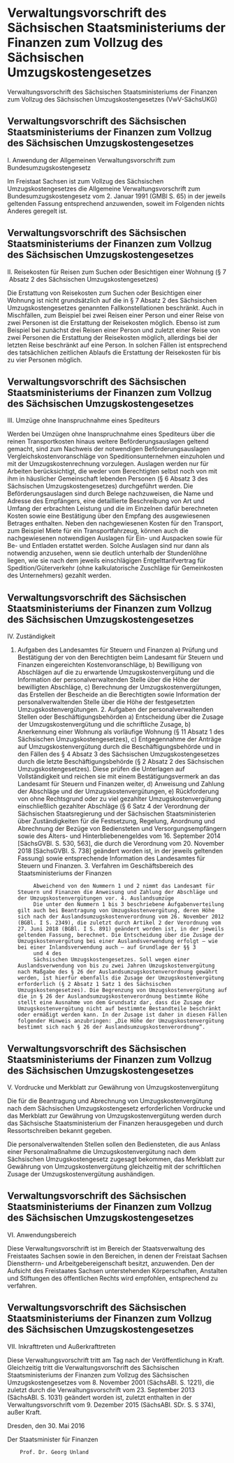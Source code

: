 # Verwaltungsvorschrift des Sächsischen Staatsministeriums der Finanzen zum Vollzug des Sächsischen Umzugskostengesetzes 



Verwaltungsvorschrift des Sächsischen Staatsministeriums der Finanzen zum Vollzug des Sächsischen Umzugskostengesetzes (VwV-SächsUKG)

## Verwaltungsvorschrift des Sächsischen Staatsministeriums der Finanzen zum Vollzug des Sächsischen Umzugskostengesetzes 

 I. Anwendung der Allgemeinen Verwaltungsvorschrift zum Bundesumzugskostengesetz

Im Freistaat Sachsen ist zum Vollzug des
        Sächsischen Umzugskostengesetzes die Allgemeine Verwaltungsvorschrift zum Bundesumzugskostengesetz vom 2. Januar 1991 (GMBl S. 65) in der jeweils geltenden Fassung entsprechend anzuwenden, soweit im Folgenden nichts Anderes geregelt ist.


## Verwaltungsvorschrift des Sächsischen Staatsministeriums der Finanzen zum Vollzug des Sächsischen Umzugskostengesetzes 

 II. Reisekosten für Reisen zum Suchen oder Besichtigen einer Wohnung (§ 7  Absatz 2 des Sächsischen Umzugskostengesetzes)

Die Erstattung von Reisekosten zum Suchen oder Besichtigen einer Wohnung ist nicht grundsätzlich auf die in § 7 Absatz 2 des
        Sächsischen Umzugskostengesetzes
        genannten Fallkonstellationen beschränkt. Auch in Mischfällen, zum Beispiel bei zwei Reisen einer Person und einer Reise von zwei Personen ist die Erstattung der Reisekosten möglich. Ebenso ist zum Beispiel bei zunächst drei Reisen einer Person und zuletzt einer Reise von zwei Personen die Erstattung der Reisekosten möglich, allerdings bei der letzten Reise beschränkt auf eine Person. In solchen Fällen ist entsprechend des tatsächlichen zeitlichen Ablaufs die Erstattung der Reisekosten für bis zu vier Personen möglich.


## Verwaltungsvorschrift des Sächsischen Staatsministeriums der Finanzen zum Vollzug des Sächsischen Umzugskostengesetzes 

 III. Umzüge ohne Inanspruchnahme eines Spediteurs

Werden bei Umzügen ohne Inanspruchnahme eines Spediteurs über die reinen Transportkosten hinaus weitere Beförderungsauslagen geltend gemacht, sind zum Nachweis der notwendigen Beförderungsauslagen Vergleichskostenvoranschläge von Speditionsunternehmen einzuholen und mit der Umzugskostenrechnung vorzulegen. Auslagen werden nur für Arbeiten berücksichtigt, die weder vom Berechtigten selbst noch von mit ihm in häuslicher Gemeinschaft lebenden Personen (§ 6 Absatz 3 des
        Sächsischen Umzugskostengesetzes) durchgeführt werden. Die Beförderungsauslagen sind durch Belege nachzuweisen, die Name und Adresse des Empfängers, eine detaillierte Beschreibung von Art und Umfang der erbrachten Leistung und die im Einzelnen dafür berechneten Kosten sowie eine Bestätigung über den Empfang des ausgewiesenen Betrages enthalten. Neben den nachgewiesenen Kosten für den Transport, zum Beispiel Miete für ein Transportfahrzeug, können auch die nachgewiesenen notwendigen Auslagen für Ein- und Auspacken sowie für Be- und Entladen erstattet werden. Solche Auslagen sind nur dann als notwendig anzusehen, wenn sie deutlich unterhalb der Stundenlöhne liegen, wie sie nach dem jeweils einschlägigen Entgelttarifvertrag für Spedition/Güterverkehr (ohne kalkulatorische Zuschläge für Gemeinkosten des Unternehmers) gezahlt werden.


## Verwaltungsvorschrift des Sächsischen Staatsministeriums der Finanzen zum Vollzug des Sächsischen Umzugskostengesetzes 

 IV. Zuständigkeit

1. Aufgaben des Landesamtes für Steuern und Finanzen a) Prüfung und Bestätigung der von den Berechtigten beim Landesamt für Steuern und Finanzen eingereichten Kostenvoranschläge, b) Bewilligung von Abschlägen auf die zu erwartende Umzugskostenvergütung und die Information der personalverwaltenden Stelle über die Höhe der bewilligten Abschläge, c) Berechnung der Umzugskostenvergütungen, das Erstellen der Bescheide an die Berechtigten sowie Information der personalverwaltenden Stelle über die Höhe der festgesetzten Umzugskostenvergütungen. 2. Aufgaben der personalverwaltenden Stellen oder Beschäftigungsbehörden a) Entscheidung über die Zusage der Umzugskostenvergütung und die schriftliche Zusage, b) Anerkennung einer Wohnung als vorläufige Wohnung (§ 11 Absatz 1 des
            Sächsischen Umzugskostengesetzes), c) Entgegennahme der Anträge auf Umzugskostenvergütung durch die Beschäftigungsbehörde und in den Fällen des § 4 Absatz 3 des
            Sächsischen Umzugskostengesetzes
            durch die letzte Beschäftigungsbehörde (§ 2 Absatz 2 des
            Sächsischen Umzugskostengesetzes). Diese prüfen die Unterlagen auf Vollständigkeit und reichen sie mit einem Bestätigungsvermerk an das Landesamt für Steuern und Finanzen weiter, d) Anweisung und Zahlung der Abschläge und der Umzugskostenvergütungen, e) Rückforderung von ohne Rechtsgrund oder zu viel gezahlter Umzugskostenvergütung einschließlich gezahlter Abschläge (§ 6 Satz 4 der Verordnung der Sächsischen Staatsregierung und der Sächsischen Staatsministerien über Zuständigkeiten für die Festsetzung, Regelung, Anordnung und Abrechnung der Bezüge von Bediensteten und Versorgungsempfängern sowie des Alters- und Hinterbliebenengeldes vom 16. September 2014 [SächsGVBl. S. 530, 563], die durch die Verordnung vom 20. November 2018 [SächsGVBl. S. 738] geändert worden ist, in der jeweils geltenden Fassung) sowie entsprechende Information des Landesamtes für Steuern und Finanzen. 3. Verfahren im Geschäftsbereich des Staatsministeriums der Finanzen
            
            Abweichend von den Nummern 1 und 2 nimmt das Landesamt für Steuern und Finanzen die Anweisung und Zahlung der Abschläge und der Umzugskostenvergütungen vor. 4. Auslandsumzüge
            Die unter den Nummern 1 bis 3 beschriebene Aufgabenverteilung gilt auch bei Beantragung von Umzugskostenvergütung, deren Höhe sich nach der Auslandsumzugskostenverordnung vom 26. November 2012 (BGBl. I S. 2349), die zuletzt durch Artikel 2 der Verordnung vom 27. Juni 2018 (BGBl. I S. 891) geändert worden ist, in der jeweils geltenden Fassung, berechnet. Die Entscheidung über die Zusage der Umzugskostenvergütung bei einer Auslandsverwendung erfolgt – wie bei einer Inlandsverwendung auch – auf Grundlage der §§ 3
            und 4 des
            Sächsischen Umzugskostengesetzes. Soll wegen einer Auslandsverwendung von bis zu zwei Jahren Umzugskostenvergütung nach Maßgabe des § 26 der Auslandsumzugskostenverordnung gewährt werden, ist hierfür ebenfalls die Zusage der Umzugskostenvergütung erforderlich (§ 2 Absatz 1 Satz 1 des Sächsischen Umzugskostengesetzes). Die Begrenzung von Umzugskostenvergütung auf die in § 26 der Auslandsumzugskostenverordnung bestimmte Höhe stellt eine Ausnahme von dem Grundsatz dar, dass die Zusage der Umzugskostenvergütung nicht auf bestimmte Bestandteile beschränkt oder ermäßigt werden kann. In der Zusage ist daher in diesen Fällen folgender Hinweis anzubringen: „Die Höhe der Umzugskostenvergütung bestimmt sich nach § 26 der Auslandsumzugskostenverordnung“. 
## Verwaltungsvorschrift des Sächsischen Staatsministeriums der Finanzen zum Vollzug des Sächsischen Umzugskostengesetzes 

 V. Vordrucke und Merkblatt zur Gewährung von Umzugskostenvergütung

Die für die Beantragung und Abrechnung von Umzugskostenvergütung nach dem Sächsischen Umzugskostengesetz erforderlichen Vordrucke und das Merkblatt zur Gewährung von Umzugskostenvergütung werden durch das Sächsische Staatsministerium der Finanzen herausgegeben und durch Ressortschreiben bekannt gegeben.

Die personalverwaltenden Stellen sollen den Bediensteten, die aus Anlass einer Personalmaßnahme die Umzugskostenvergütung nach dem Sächsischen Umzugskostengesetz zugesagt bekommen, das Merkblatt zur Gewährung von Umzugskostenvergütung gleichzeitig mit der schriftlichen Zusage der Umzugskostenvergütung aushändigen.


## Verwaltungsvorschrift des Sächsischen Staatsministeriums der Finanzen zum Vollzug des Sächsischen Umzugskostengesetzes 

 VI. Anwendungsbereich

Diese Verwaltungsvorschrift ist im Bereich der Staatsverwaltung des Freistaates Sachsen sowie in den Bereichen, in denen der Freistaat Sachsen Dienstherrn- und Arbeitgebereigenschaft besitzt, anzuwenden. Den der Aufsicht des Freistaates Sachsen unterstehenden Körperschaften, Anstalten und Stiftungen des öffentlichen Rechts wird empfohlen, entsprechend zu verfahren.


## Verwaltungsvorschrift des Sächsischen Staatsministeriums der Finanzen zum Vollzug des Sächsischen Umzugskostengesetzes 

 VII. Inkrafttreten und Außerkrafttreten

Diese Verwaltungsvorschrift tritt am Tag nach der Veröffentlichung in Kraft. Gleichzeitig tritt die
        Verwaltungsvorschrift des Sächsischen Staatsministeriums der Finanzen zum Vollzug des Sächsischen Umzugskostengesetzes
        vom 8. November 2001 (SächsABl. S. 1221), die zuletzt durch die Verwaltungsvorschrift vom 23. September 2013 (SächsABl. S. 1031) geändert worden ist, zuletzt enthalten in der Verwaltungsvorschrift vom 9. Dezember 2015 (SächsABl. SDr. S. S 374), außer Kraft.

Dresden, den 30. Mai 2016

Der Staatsminister für Finanzen
        
        Prof. Dr. Georg Unland


